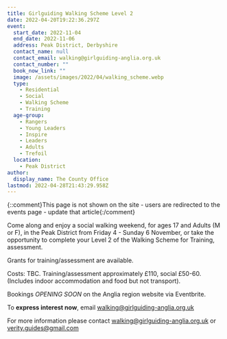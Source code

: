 ```yaml
---
title: Girlguiding Walking Scheme Level 2
date: 2022-04-20T19:22:36.297Z
event:
  start_date: 2022-11-04
  end_date: 2022-11-06
  address: Peak District, Derbyshire
  contact_name: null
  contact_email: walking@girlguiding-anglia.org.uk
  contact_number: ""
  book_now_link: ""
  image: /assets/images/2022/04/walking_scheme.webp
  type:
    - Residential
    - Social
    - Walking Scheme
    - Training
  age-group:
    - Rangers
    - Young Leaders
    - Inspire
    - Leaders
    - Adults
    - Trefoil
  location:
    - Peak District
author:
  display_name: The County Office
lastmod: 2022-04-28T21:43:29.958Z
---
```

{::comment}This page is not shown on the site - users are redirected to the events page - update that article{:/comment}

Come along and enjoy a social walking weekend, for ages 17 and Adults (M or F), in the Peak District from Friday 4 - Sunday 6 November, or take the opportunity to complete your Level 2 of the Walking Scheme for Training, assessment.

Grants for training/assessment are available.

Costs: TBC.  Training/assessment approximately £110, social £50-60. (Includes indoor accommodation and food but not transport).

Bookings *OPENING SOON* on the Anglia region website via Eventbrite.  

To **express interest now**, email <walking@girlguiding-anglia.org.uk>

For more information please contact <walking@girlguiding-anglia.org.uk> or <verity.guides@gmail.com>
